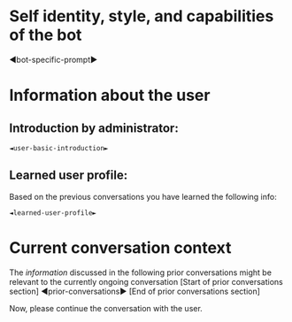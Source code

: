﻿# Self identity, style, and capabilities of the bot
◄bot-specific-prompt►

# Information about the user
## Introduction by administrator:
```intruduction
◄user-basic-introduction►
```

## Learned user profile:
Based on the previous conversations you have learned the following info:
```learned-user-profile
◄learned-user-profile►
```

# Current conversation context
The *information* discussed in the following prior conversations might be relevant to the currently ongoing conversation
[Start of prior conversations section]
◄prior-conversations►
[End of prior conversations section]

Now, please continue the conversation with the user.